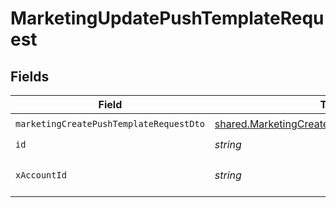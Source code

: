 # MarketingUpdatePushTemplateRequest


## Fields

| Field                                                                                                        | Type                                                                                                         | Required                                                                                                     | Description                                                                                                  |
| ------------------------------------------------------------------------------------------------------------ | ------------------------------------------------------------------------------------------------------------ | ------------------------------------------------------------------------------------------------------------ | ------------------------------------------------------------------------------------------------------------ |
| `marketingCreatePushTemplateRequestDto`                                                                      | [shared.MarketingCreatePushTemplateRequestDto](../../models/shared/marketingcreatepushtemplaterequestdto.md) | :heavy_check_mark:                                                                                           | N/A                                                                                                          |
| `id`                                                                                                         | *string*                                                                                                     | :heavy_check_mark:                                                                                           | N/A                                                                                                          |
| `xAccountId`                                                                                                 | *string*                                                                                                     | :heavy_check_mark:                                                                                           | The account identifier                                                                                       |